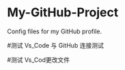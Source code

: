 # My-GitHub-Project
Config files for my GitHub profile.

#测试
Vs_Code 与 GitHub 连接测试 

#测试
Vs_Cod更改文件
